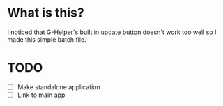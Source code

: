 # What is this?

I noticed that G-Helper's built in update button doesn't work too well so I made this simple batch file.

# TODO
 - [ ] Make standalone application
 - [ ] Link to main app